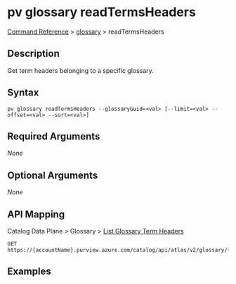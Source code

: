# pv glossary readTermsHeaders
[Command Reference](../../../README.md#command-reference) > [glossary](./main.md) > readTermsHeaders

## Description
Get term headers belonging to a specific glossary.

## Syntax
```
pv glossary readTermsHeaders --glossaryGuid=<val> [--limit=<val> --offset=<val> --sort=<val>]
```

## Required Arguments
*None*

## Optional Arguments
*None*

## API Mapping
Catalog Data Plane > Glossary > [List Glossary Term Headers](https://docs.microsoft.com/en-us/rest/api/purview/catalogdataplane/glossary/list-glossary-term-headers)
```
GET https://{accountName}.purview.azure.com/catalog/api/atlas/v2/glossary/{glossaryGuid}/terms/headers
```

## Examples
```powershell

```